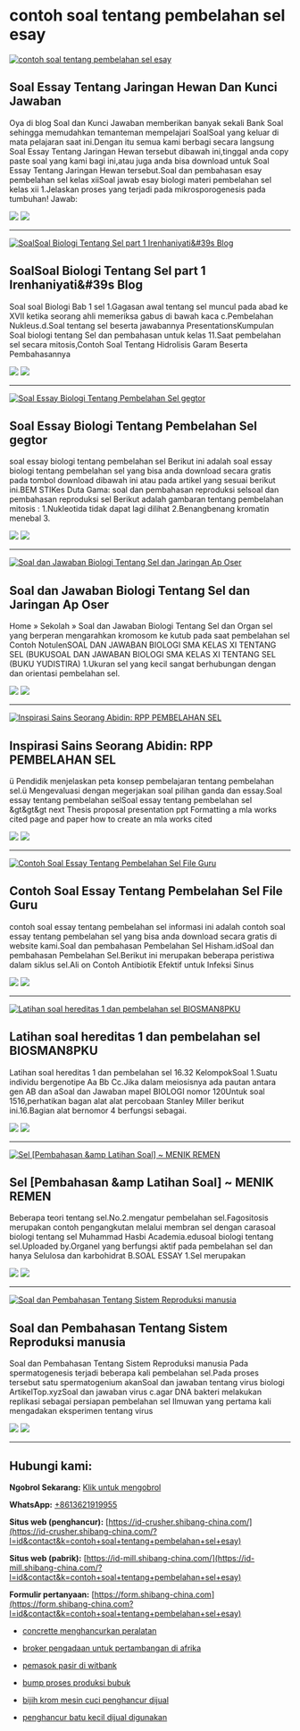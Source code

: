 # contoh soal tentang pembelahan sel esay

<a href="https://swt.shibang-china.com/?l=id&img&k=contoh+soal+tentang+pembelahan+sel+esay" target="_blank">![contoh soal tentang pembelahan sel esay](http://static.shibang-china.com/all-800x300/1444.jpg)</a>

## Soal Essay Tentang Jaringan Hewan Dan Kunci Jawaban
Oya di blog Soal dan Kunci Jawaban memberikan banyak sekali Bank Soal sehingga memudahkan temanteman mempelajari SoalSoal yang keluar di mata pelajaran saat ini.Dengan itu semua kami berbagi secara langsung Soal Essay Tentang Jaringan Hewan tersebut dibawah ini,tinggal anda copy paste soal yang kami bagi ini,atau juga anda bisa download untuk Soal Essay Tentang Jaringan Hewan tersebut.Soal dan pembahasan esay pembelahan sel kelas xiiSoal jawab esay biologi materi pembelahan sel kelas xii 1.Jelaskan proses yang terjadi pada mikrosporogenesis pada tumbuhan! Jawab:


<a href="https://whatsapp.shibangsoft.com/WhatsApp.php" target="_blank" title="WhatsApp">![](http://static.shibang-china.com/icon/whatsapp.png)</a> <a href="https://swt.shibang-china.com/?l=id&icon&k=contoh+soal+tentang+pembelahan+sel+esay" target="_blank">![](http://static.shibang-china.com/icon/chat-id.png)</a>

---

<a href="https://swt.shibang-china.com/?l=id&img&k=contoh+soal+tentang+pembelahan+sel+esay" target="_blank">![SoalSoal Biologi Tentang Sel part 1 Irenhaniyati&#39s Blog](http://static.shibang-china.com/all-800x300/1301.jpg)</a>

## SoalSoal Biologi Tentang Sel part 1 Irenhaniyati&#39s Blog
Soal soal Biologi Bab 1 sel 1.Gagasan awal tentang sel muncul pada abad ke XVII ketika seorang ahli memeriksa gabus di bawah kaca c.Pembelahan Nukleus.d.Soal tentang sel beserta jawabannya PresentationsKumpulan Soal biologi tentang Sel dan pembahasan untuk kelas 11.Saat pembelahan sel secara mitosis,Contoh Soal Tentang Hidrolisis Garam Beserta Pembahasannya


<a href="https://whatsapp.shibangsoft.com/WhatsApp.php" target="_blank" title="WhatsApp">![](http://static.shibang-china.com/icon/whatsapp.png)</a> <a href="https://swt.shibang-china.com/?l=id&icon&k=contoh+soal+tentang+pembelahan+sel+esay" target="_blank">![](http://static.shibang-china.com/icon/chat-id.png)</a>

---

<a href="https://swt.shibang-china.com/?l=id&img&k=contoh+soal+tentang+pembelahan+sel+esay" target="_blank">![Soal Essay Biologi Tentang Pembelahan Sel gegtor](http://static.shibang-china.com/all-800x300/571.jpg)</a>

## Soal Essay Biologi Tentang Pembelahan Sel gegtor
soal essay biologi tentang pembelahan sel Berikut ini adalah soal essay biologi tentang pembelahan sel yang bisa anda download secara gratis pada tombol download dibawah ini atau pada artikel yang sesuai berikut ini.BEM STIKes Duta Gama: soal dan pembahasan reproduksi selsoal dan pembahasan reproduksi sel Berikut adalah gambaran tentang pembelahan mitosis : 1.Nukleotida tidak dapat lagi dilihat 2.Benangbenang kromatin menebal 3.


<a href="https://whatsapp.shibangsoft.com/WhatsApp.php" target="_blank" title="WhatsApp">![](http://static.shibang-china.com/icon/whatsapp.png)</a> <a href="https://swt.shibang-china.com/?l=id&icon&k=contoh+soal+tentang+pembelahan+sel+esay" target="_blank">![](http://static.shibang-china.com/icon/chat-id.png)</a>

---

<a href="https://swt.shibang-china.com/?l=id&img&k=contoh+soal+tentang+pembelahan+sel+esay" target="_blank">![Soal dan Jawaban Biologi Tentang Sel dan Jaringan Ap Oser](http://static.shibang-china.com/all-800x300/602.jpg)</a>

## Soal dan Jawaban Biologi Tentang Sel dan Jaringan Ap Oser
Home » Sekolah » Soal dan Jawaban Biologi Tentang Sel dan Organ sel yang berperan mengarahkan kromosom ke kutub pada saat pembelahan sel Contoh NotulenSOAL DAN JAWABAN BIOLOGI SMA KELAS XI TENTANG SEL (BUKUSOAL DAN JAWABAN BIOLOGI SMA KELAS XI TENTANG SEL (BUKU YUDISTIRA) 1.Ukuran sel yang kecil sangat berhubungan dengan dan orientasi pembelahan sel.


<a href="https://whatsapp.shibangsoft.com/WhatsApp.php" target="_blank" title="WhatsApp">![](http://static.shibang-china.com/icon/whatsapp.png)</a> <a href="https://swt.shibang-china.com/?l=id&icon&k=contoh+soal+tentang+pembelahan+sel+esay" target="_blank">![](http://static.shibang-china.com/icon/chat-id.png)</a>

---

<a href="https://swt.shibang-china.com/?l=id&img&k=contoh+soal+tentang+pembelahan+sel+esay" target="_blank">![Inspirasi Sains Seorang Abidin: RPP PEMBELAHAN SEL](http://static.shibang-china.com/all-800x300/1021.jpg)</a>

## Inspirasi Sains Seorang Abidin: RPP PEMBELAHAN SEL
ü Pendidik menjelaskan peta konsep pembelajaran tentang pembelahan sel.ü Mengevaluasi dengan megerjakan soal pilihan ganda dan essay.Soal essay tentang pembelahan selSoal essay tentang pembelahan sel &gt&gt&gt next Thesis proposal presentation ppt Formatting a mla works cited page and paper how to create an mla works cited


<a href="https://whatsapp.shibangsoft.com/WhatsApp.php" target="_blank" title="WhatsApp">![](http://static.shibang-china.com/icon/whatsapp.png)</a> <a href="https://swt.shibang-china.com/?l=id&icon&k=contoh+soal+tentang+pembelahan+sel+esay" target="_blank">![](http://static.shibang-china.com/icon/chat-id.png)</a>

---

<a href="https://swt.shibang-china.com/?l=id&img&k=contoh+soal+tentang+pembelahan+sel+esay" target="_blank">![Contoh Soal Essay Tentang Pembelahan Sel File Guru](http://static.shibang-china.com/all-800x300/406.jpg)</a>

## Contoh Soal Essay Tentang Pembelahan Sel File Guru
contoh soal essay tentang pembelahan sel informasi ini adalah contoh soal essay tentang pembelahan sel yang bisa anda download secara gratis di website kami.Soal dan pembahasan Pembelahan Sel Hisham.idSoal dan pembahasan Pembelahan Sel.Berikut ini merupakan beberapa peristiwa dalam siklus sel.Ali on Contoh Antibiotik Efektif untuk Infeksi Sinus


<a href="https://whatsapp.shibangsoft.com/WhatsApp.php" target="_blank" title="WhatsApp">![](http://static.shibang-china.com/icon/whatsapp.png)</a> <a href="https://swt.shibang-china.com/?l=id&icon&k=contoh+soal+tentang+pembelahan+sel+esay" target="_blank">![](http://static.shibang-china.com/icon/chat-id.png)</a>

---

<a href="https://swt.shibang-china.com/?l=id&img&k=contoh+soal+tentang+pembelahan+sel+esay" target="_blank">![Latihan soal hereditas 1 dan pembelahan sel BIOSMAN8PKU](http://static.shibang-china.com/all-800x300/1507.jpg)</a>

## Latihan soal hereditas 1 dan pembelahan sel BIOSMAN8PKU
Latihan soal hereditas 1 dan pembelahan sel 16.32 KelompokSoal 1.Suatu individu bergenotipe Aa Bb Cc.Jika dalam meiosisnya ada pautan antara gen AB dan aSoal dan Jawaban mapel BIOLOGI nomor 120Untuk soal 1516,perhatikan bagan alat alat percobaan Stanley Miller berikut ini.16.Bagian alat bernomor 4 berfungsi sebagai.


<a href="https://whatsapp.shibangsoft.com/WhatsApp.php" target="_blank" title="WhatsApp">![](http://static.shibang-china.com/icon/whatsapp.png)</a> <a href="https://swt.shibang-china.com/?l=id&icon&k=contoh+soal+tentang+pembelahan+sel+esay" target="_blank">![](http://static.shibang-china.com/icon/chat-id.png)</a>

---

<a href="https://swt.shibang-china.com/?l=id&img&k=contoh+soal+tentang+pembelahan+sel+esay" target="_blank">![Sel [Pembahasan &amp Latihan Soal] ~ MENIK REMEN](http://static.shibang-china.com/all-800x300/1474.jpg)</a>

## Sel [Pembahasan &amp Latihan Soal] ~ MENIK REMEN
Beberapa teori tentang sel.No.2.mengatur pembelahan sel.Fagositosis merupakan contoh pengangkutan melalui membran sel dengan carasoal biologi tentang sel Muhammad Hasbi Academia.edusoal biologi tentang sel.Uploaded by.Organel yang berfungsi aktif pada pembelahan sel dan hanya Selulosa dan karbohidrat B.SOAL ESSAY 1.Sel merupakan


<a href="https://whatsapp.shibangsoft.com/WhatsApp.php" target="_blank" title="WhatsApp">![](http://static.shibang-china.com/icon/whatsapp.png)</a> <a href="https://swt.shibang-china.com/?l=id&icon&k=contoh+soal+tentang+pembelahan+sel+esay" target="_blank">![](http://static.shibang-china.com/icon/chat-id.png)</a>

---

<a href="https://swt.shibang-china.com/?l=id&img&k=contoh+soal+tentang+pembelahan+sel+esay" target="_blank">![Soal dan Pembahasan Tentang Sistem Reproduksi manusia](http://static.shibang-china.com/all-800x300/685.jpg)</a>

## Soal dan Pembahasan Tentang Sistem Reproduksi manusia
Soal dan Pembahasan Tentang Sistem Reproduksi manusia Pada spermatogenesis terjadi beberapa kali pembelahan sel.Pada proses tersebut satu spermatogenium akanSoal dan jawaban tentang virus biologi ArtikelTop.xyzSoal dan jawaban virus c.agar DNA bakteri melakukan replikasi sebagai persiapan pembelahan sel Ilmuwan yang pertama kali mengadakan eksperimen tentang virus


<a href="https://whatsapp.shibangsoft.com/WhatsApp.php" target="_blank" title="WhatsApp">![](http://static.shibang-china.com/icon/whatsapp.png)</a> <a href="https://swt.shibang-china.com/?l=id&icon&k=contoh+soal+tentang+pembelahan+sel+esay" target="_blank">![](http://static.shibang-china.com/icon/chat-id.png)</a>

---
## Hubungi kami:

**Ngobrol Sekarang:** [Klik untuk mengobrol](https://swt.shibang-china.com?l=id&contact&k=contoh+soal+tentang+pembelahan+sel+esay)

**WhatsApp:**  [+8613621919955](https://whatsapp.shibangsoft.com/WhatsApp.php)

**Situs web (penghancur):** [https://id-crusher.shibang-china.com/](https://id-crusher.shibang-china.com/?l=id&contact&k=contoh+soal+tentang+pembelahan+sel+esay)

**Situs web (pabrik):** [https://id-mill.shibang-china.com/](https://id-mill.shibang-china.com/?l=id&contact&k=contoh+soal+tentang+pembelahan+sel+esay)

**Formulir pertanyaan:** [https://form.shibang-china.com](https://form.shibang-china.com?l=id&contact&k=contoh+soal+tentang+pembelahan+sel+esay)

* [concrette menghancurkan peralatan](../37/concrette%20menghancurkan%20peralatan.md)

* [broker pengadaan untuk pertambangan di afrika](../40/broker%20pengadaan%20untuk%20pertambangan%20di%20afrika.md)

* [pemasok pasir di witbank](../34/pemasok%20pasir%20di%20witbank.md)

* [bump proses produksi bubuk](../34/bump%20proses%20produksi%20bubuk.md)

* [bijih krom mesin cuci penghancur dijual](../38/bijih%20krom%20mesin%20cuci%20penghancur%20dijual.md)

* [penghancur batu kecil dijual digunakan](../34/penghancur%20batu%20kecil%20dijual%20digunakan.md)